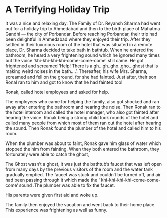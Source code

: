 # A Terrifying Holiday Trip  

It was a nice and relaxing day. The Family of Dr. Reyansh Sharma had went out for a holiday trip to Ahmedabad and then to the birth place of Mahatma Gandhi — the city of Porbandar. Before reaching Porbandar, their trip had been delightful in Ahmedabad where they enjoyed their trip. After they settled in their luxurious room of the hotel that was situated in a remote place, Dr. Sharma decided to take bath in bathtub. When he entered the bathroom, he heard a very frightening sound which he ignored many times but the voice ‘khi-khi-khi-khi-come-come-come’ still came. He got frightened and screamed ‘Help! There is a gh...gh..gho..gho...ghost that is making weird noises in the bath....’. Thereafter, his wife Mrs. Sharma, screamed and fell on the ground, for she had fainted. Just after, their son Ronal ran to him and got to know that he had fainted too! 

Ronak, called hotel employees and asked for help. 

The employees who came for helping the family, also got shocked and ran away after entering the bathroom and hearing the noise. Then Ronak ran to the hotel intercom and called the hotel manager, who also got fainted after hearing the voice. Ronak being a strong child took rounds of the hotel and called many people from which most of them ran out the hotel after hearing the sound. Then Ronak found the plumber of the hotel and called him to his room. 

When the plumber was about to faint, Ronak gave him glass of water which stopped the him from fainting. When they both entered the bathroom, they fortunately were able to catch the ghost, 

The Ghost wasn’t a ghost, it was just the bathtub’s faucet that was left open from many days by the previous visitors of the room and the water tank gradually emptied. The faucet was stuck and couldn’t be turned off, and air had been passing through it which made the ' khi-khi-khi-khi-come-come-come‘ sound .The plumber was able to fix the faucet. 

His parents were given first aid and woke up. 

The family then enjoyed the vacation and went back to their home place. This experience was frightening as well as funny.